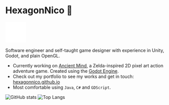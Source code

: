 # HexagonNico 🐺

![Logo](logo.png)

Software engineer and self-taught game designer with experience in Unity, Godot, and plain OpenGL.

- Currently working on [Ancient Mind](https://store.steampowered.com/app/2376750/Ancient_Mind/), a Zelda-inspired 2D pixel art action adventure game. Created using the [Godot Engine](https://github.com/GodotEngine).
- Check out my portfolio to see my works and get in touch: [hexagonnico.github.io](https://hexagonnico.github.io)
- Most comfortable using `Java`, `C#` and `GDScript`.

![GitHub stats](https://github-readme-stats.vercel.app/api?username=hexagonnico&show_icons=true&theme=github_dark_dimmed)
![Top Langs](https://github-readme-stats.vercel.app/api/top-langs/?username=hexagonnico&layout=compact&theme=github_dark_dimmed)
